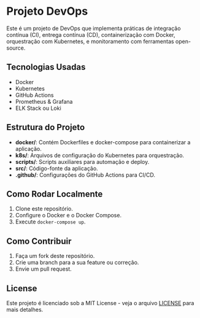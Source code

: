 # Projeto DevOps

Este é um projeto de DevOps que implementa práticas de integração contínua (CI), entrega contínua (CD), containerização com Docker, orquestração com Kubernetes, e monitoramento com ferramentas open-source.

## Tecnologias Usadas
- Docker
- Kubernetes
- GitHub Actions
- Prometheus & Grafana
- ELK Stack ou Loki

## Estrutura do Projeto
- **docker/**: Contém Dockerfiles e docker-compose para containerizar a aplicação.
- **k8s/**: Arquivos de configuração do Kubernetes para orquestração.
- **scripts/**: Scripts auxiliares para automação e deploy.
- **src/**: Código-fonte da aplicação.
- **.github/**: Configurações do GitHub Actions para CI/CD.

## Como Rodar Localmente
1. Clone este repositório.
2. Configure o Docker e o Docker Compose.
3. Execute `docker-compose up`.

## Como Contribuir
1. Faça um fork deste repositório.
2. Crie uma branch para a sua feature ou correção.
3. Envie um pull request.

## License
Este projeto é licenciado sob a MIT License - veja o arquivo [LICENSE](LICENSE) para mais detalhes.